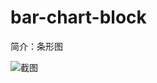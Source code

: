 # bar-chart-block

简介：条形图

![截图](https://img.alicdn.com/tfs/TB1gSTgpKuSBuNjy1XcXXcYjFXa-2016-876.png)
